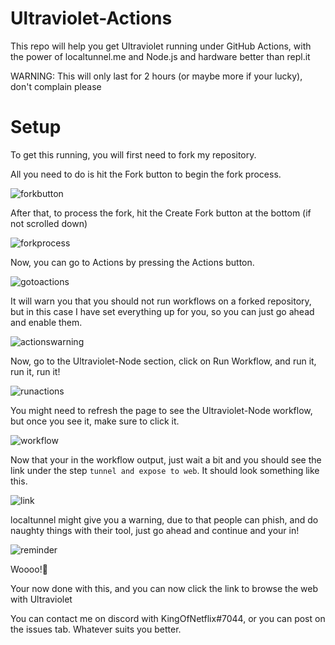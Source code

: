 # Ultraviolet-Actions

This repo will help you get Ultraviolet running under GitHub Actions, with the power of localtunnel.me and Node.js and hardware better than repl.it

WARNING: This will only last for 2 hours (or maybe more if your lucky), don't complain please 

# Setup

To get this running, you will first need to fork my repository.

All you need to do is hit the Fork button to begin the fork process.

![forkbutton](https://github.com/kingofnetflix/ultraviolet-actions/blob/main/images/forkbutton.png?raw=true)

After that, to process the fork, hit the Create Fork button at the bottom (if not scrolled down)

![forkprocess](https://github.com/kingofnetflix/ultraviolet-actions/blob/main/images/fork.png?raw=true)

Now, you can go to Actions by pressing the Actions button.

![gotoactions](https://github.com/kingofnetflix/ultraviolet-actions/blob/main/images/gotoactions.png?raw=true)

It will warn you that you should not run workflows on a forked repository, but in this case I have set everything up for you, so you can just go ahead and enable them.

![actionswarning](https://github.com/kingofnetflix/ultraviolet-actions/blob/main/images/actionswarning.png?raw=true)

Now, go to the Ultraviolet-Node section, click on Run Workflow, and run it, run it, run it!

![runactions](https://github.com/kingofnetflix/ultraviolet-actions/blob/main/images/runactions.png?raw=true)

You might need to refresh the page to see the Ultraviolet-Node workflow, but once you see it, make sure to click it.

![workflow](https://github.com/kingofnetflix/ultraviolet-actions/blob/main/images/workflow.png?raw=true)

Now that your in the workflow output, just wait a bit and you should see the link under the step ```tunnel and expose to web```. It should look something like this.

![link](https://github.com/kingofnetflix/ultraviolet-actions/blob/main/images/link.png?raw=true)

localtunnel might give you a warning, due to that people can phish, and do naughty things with their tool, just go ahead and continue and your in!

![reminder](https://github.com/kingofnetflix/ultraviolet-actions/blob/main/images/reminder.png?raw=true)

Woooo!🥳

Your now done with this, and you can now click the link to browse the web with Ultraviolet

You can contact me on discord with KingOfNetflix#7044, or you can post on the issues tab. Whatever suits you better.
